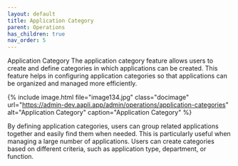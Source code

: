```yaml
---
layout: default
title: Application Category
parent: Operations
has_children: true
nav_order: 5
---
```

Application Category
The application category feature allows users to create and define categories in which applications can be created. This feature helps in configuring application categories so that applications can be organized and managed more efficiently.

{% include image.html file="image134.jpg" class="docimage" url="https://admin-dev.aapli.app/admin/operations/application-categories" alt="Application Category" caption="Application Category" %}

By defining application categories, users can group related applications together and easily find them when needed. This is particularly useful when managing a large number of applications. Users can create categories based on different criteria, such as application type, department, or function.

